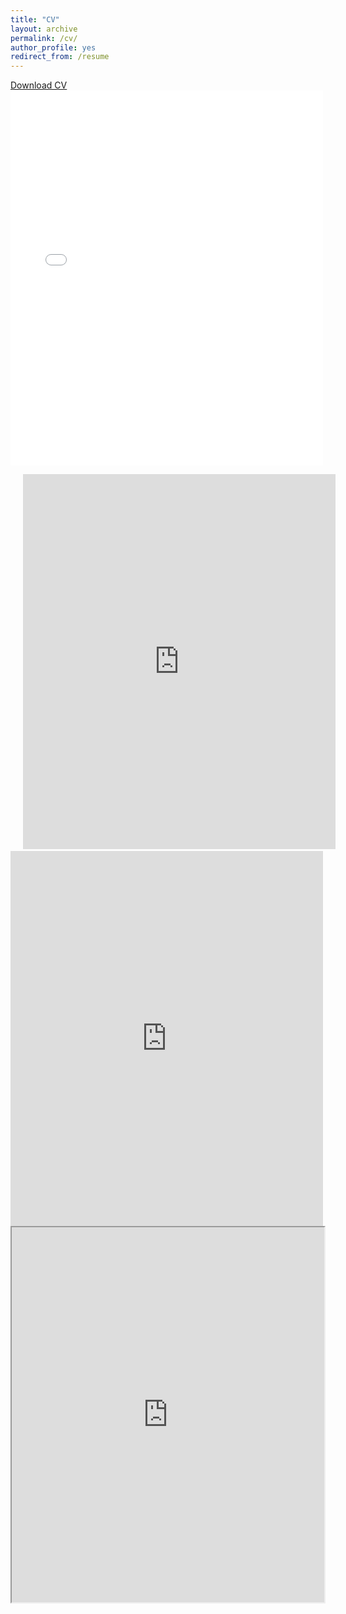 ```yaml
---
title: "CV"
layout: archive
permalink: /cv/
author_profile: yes
redirect_from: /resume
---
```


<u><a href="{{ site.baseurl }}/files/Safran_cv.pdf">Download CV</a></u>
<br/>
<embed src="{{ site.baseurl }}/files/Safran_cv.pdf" width="500" height="600" type='application/pdf'>

<object data="{{ site.baseurl }}/files/Safran_cv.pdf" type="application/pdf" frameborder="0" width="500" height="600px" style="padding: 20px;">
    <embed src="https://drive.google.com/file/d/1Cx3utLNQ-aKq0GGIRDCym0B7EbHtFf9D/preview?usp=drivesdk" width="500" height="600px"/> 
</object> 

<embed src="https://drive.google.com/file/d/1Cx3utLNQ-aKq0GGIRDCym0B7EbHtFf9D/preview?usp=drivesdk" width="500" height="600px"/>

<iframe src="https://drive.google.com/file/d/1Cx3utLNQ-aKq0GGIRDCym0B7EbHtFf9D/preview" width="500" height="600" allow="autoplay"></iframe>